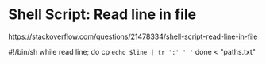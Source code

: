 # Shell Script: Read line in file
https://stackoverflow.com/questions/21478334/shell-script-read-line-in-file

#!/bin/sh
while read line; do
    cp `echo $line | tr ':' ' '`
done < "paths.txt"
